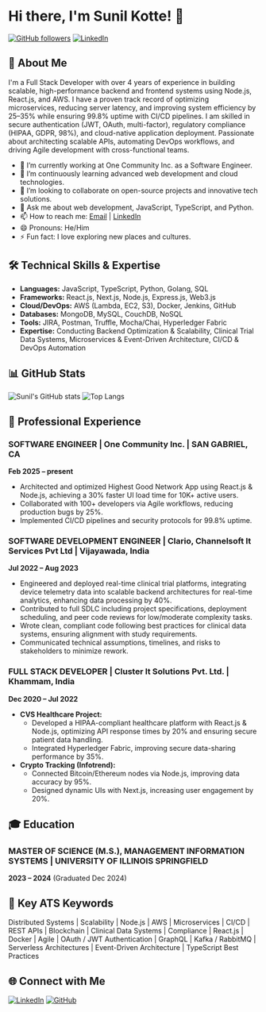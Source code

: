 # Hi there, I'm Sunil Kotte! 👋

[![GitHub followers](https://img.shields.io/github/followers/SunilKotte?label=Follow&style=social)](https://github.com/SunilKotte)
[![LinkedIn](https://img.shields.io/badge/LinkedIn-Connect-blue)](https://www.linkedin.com/in/sunil-kotte/)

## 🚀 About Me

I'm a Full Stack Developer with over 4 years of experience in building scalable, high-performance backend and frontend systems using Node.js, React.js, and AWS. I have a proven track record of optimizing microservices, reducing server latency, and improving system efficiency by 25–35% while ensuring 99.8% uptime with CI/CD pipelines. I am skilled in secure authentication (JWT, OAuth, multi-factor), regulatory compliance (HIPAA, GDPR, 98%), and cloud-native application deployment. Passionate about architecting scalable APIs, automating DevOps workflows, and driving Agile development with cross-functional teams.

- 🔭 I’m currently working at One Community Inc. as a Software Engineer.
- 🌱 I’m continuously learning advanced web development and cloud technologies.
- 👯 I’m looking to collaborate on open-source projects and innovative tech solutions.
- 💬 Ask me about web development, JavaScript, TypeScript, and Python.
- 📫 How to reach me: [Email](mailto:Sunilkotte0909@mail.com) | [LinkedIn](https://www.linkedin.com/in/sunil-kotte/)
- 😄 Pronouns: He/Him
- ⚡ Fun fact: I love exploring new places and cultures.

## 🛠️ Technical Skills & Expertise

- **Languages:** JavaScript, TypeScript, Python, Golang, SQL
- **Frameworks:** React.js, Next.js, Node.js, Express.js, Web3.js
- **Cloud/DevOps:** AWS (Lambda, EC2, S3), Docker, Jenkins, GitHub
- **Databases:** MongoDB, MySQL, CouchDB, NoSQL
- **Tools:** JIRA, Postman, Truffle, Mocha/Chai, Hyperledger Fabric
- **Expertise:** Conducting Backend Optimization & Scalability, Clinical Trial Data Systems, Microservices & Event-Driven Architecture, CI/CD & DevOps Automation

## 📊 GitHub Stats

![Sunil's GitHub stats](https://github-readme-stats.vercel.app/api?username=SunilKotte&show_icons=true&theme=radical)
![Top Langs](https://github-readme-stats.vercel.app/api/top-langs/?username=SunilKotte&layout=compact&theme=radical)

## 🏢 Professional Experience

### SOFTWARE ENGINEER | One Community Inc. | SAN GABRIEL, CA
**Feb 2025 – present**
- Architected and optimized Highest Good Network App using React.js & Node.js, achieving a 30% faster UI load time for 10K+ active users.
- Collaborated with 100+ developers via Agile workflows, reducing production bugs by 25%.
- Implemented CI/CD pipelines and security protocols for 99.8% uptime.

### SOFTWARE DEVELOPMENT ENGINEER | Clario, Channelsoft It Services Pvt Ltd | Vijayawada, India
**Jul 2022 – Aug 2023**
- Engineered and deployed real-time clinical trial platforms, integrating device telemetry data into scalable backend architectures for real-time analytics, enhancing data processing by 40%.
- Contributed to full SDLC including project specifications, deployment scheduling, and peer code reviews for low/moderate complexity tasks.
- Wrote clean, compliant code following best practices for clinical data systems, ensuring alignment with study requirements.
- Communicated technical assumptions, timelines, and risks to stakeholders to minimize rework.

### FULL STACK DEVELOPER | Cluster It Solutions Pvt. Ltd. | Khammam, India
**Dec 2020 – Jul 2022**
- **CVS Healthcare Project:**
  - Developed a HIPAA-compliant healthcare platform with React.js & Node.js, optimizing API response times by 20% and ensuring secure patient data handling.
  - Integrated Hyperledger Fabric, improving secure data-sharing performance by 35%.
- **Crypto Tracking (Infotrend):**
  - Connected Bitcoin/Ethereum nodes via Node.js, improving data accuracy by 95%.
  - Designed dynamic UIs with Next.js, increasing user engagement by 20%.

## 🎓 Education

### MASTER OF SCIENCE (M.S.), MANAGEMENT INFORMATION SYSTEMS | UNIVERSITY OF ILLINOIS SPRINGFIELD
**2023 – 2024** (Graduated Dec 2024)

## 🔑 Key ATS Keywords

Distributed Systems | Scalability | Node.js | AWS | Microservices | CI/CD | REST APIs | Blockchain | Clinical Data Systems | Compliance | React.js | Docker | Agile | OAuth / JWT Authentication | GraphQL | Kafka / RabbitMQ | Serverless Architectures | Event-Driven Architecture | TypeScript Best Practices

## 🌐 Connect with Me

[![LinkedIn](https://img.shields.io/badge/LinkedIn-Connect-blue)](https://www.linkedin.com/in/sunil-kotte/)
[![GitHub](https://img.shields.io/badge/GitHub-Follow-black)](https://github.com/SunilKotte)
